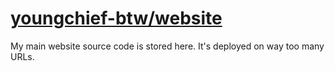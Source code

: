 # [youngchief-btw/website](https://github.com/youngchief-btw/website)

My main website source code is stored here. It's deployed on way too many URLs.
